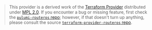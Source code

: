 > This provider is a derived work of the [Terraform Provider](https://github.com/terraform-routeros/terraform-provider-routeros)
> distributed under [MPL 2.0](https://www.mozilla.org/en-US/MPL/2.0/). If you encounter a bug or missing feature,
> first check the [`pulumi-routeros` repo](https://github.com/mrhamburg/pulumi-provider-routeros/issues); however, if that doesn't turn up anything,
> please consult the source [`terraform-provider-routeros` repo](https://github.com/terraform-routeros/terraform-provider-routeros/issues).

